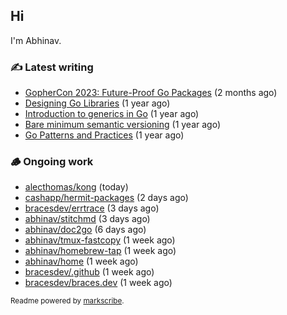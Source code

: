 ## Hi

I'm Abhinav.

### ✍️ Latest writing


- [GopherCon 2023: Future-Proof Go Packages](https://abhinavg.net/2023/09/27/future-proof-packages/) (2 months ago)
- [Designing Go Libraries](https://abhinavg.net/2022/12/06/designing-go-libraries/) (1 year ago)
- [Introduction to generics in Go](https://abhinavg.net/2022/11/23/generics-intro/) (1 year ago)
- [Bare minimum semantic versioning](https://abhinavg.net/2022/11/07/semver/) (1 year ago)
- [Go Patterns and Practices](https://abhinavg.net/2022/09/19/go-patterns-and-practices-talk/) (1 year ago)

### 🪵 Ongoing work


- [alecthomas/kong](https://github.com/alecthomas/kong) (today)
- [cashapp/hermit-packages](https://github.com/cashapp/hermit-packages) (2 days ago)
- [bracesdev/errtrace](https://github.com/bracesdev/errtrace) (3 days ago)
- [abhinav/stitchmd](https://github.com/abhinav/stitchmd) (3 days ago)
- [abhinav/doc2go](https://github.com/abhinav/doc2go) (6 days ago)
- [abhinav/tmux-fastcopy](https://github.com/abhinav/tmux-fastcopy) (1 week ago)
- [abhinav/homebrew-tap](https://github.com/abhinav/homebrew-tap) (1 week ago)
- [abhinav/home](https://github.com/abhinav/home) (1 week ago)
- [bracesdev/.github](https://github.com/bracesdev/.github) (1 week ago)
- [bracesdev/braces.dev](https://github.com/bracesdev/braces.dev) (1 week ago)

<sub>Readme powered by [markscribe](https://github.com/muesli/markscribe).</sub>
